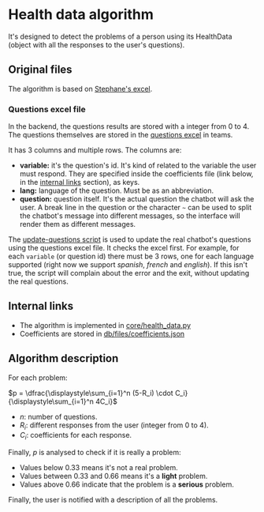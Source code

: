 # Health data algorithm

It's designed to detect the problems of a person using its HealthData (object with all the responses to the user's questions).

## Original files

The algorithm is based on <a href="https://teams.microsoft.com/l/file/E8823988-B6E2-49ED-B60C-5E1403D74485?tenantId=5aab2be8-8083-494d-b86b-11091ccb0289&fileType=xlsx&objectUrl=https%3A%2F%2Fingage437.sharepoint.com%2Fsites%2FExperimentations%2FShared%20Documents%2FAI%20and%20ML%2FChatbots%2FFull%20Power%20app%2FPleine%20puissance%20-%20Arbre%20de%20d%C3%A9cision.xlsx&baseUrl=https%3A%2F%2Fingage437.sharepoint.com%2Fsites%2FExperimentations&serviceName=teams&threadId=19:a615c16473a8459aad220d8ffc82e895@thread.tacv2&groupId=7d12e89d-2bb1-4bfe-ad0c-76e9eff55c94" class="external-link" target="_blank">Stephane's excel</a>.

### Questions excel file

In the backend, the questions results are stored with a integer from 0 to 4. The questions themselves are stored in the <a href="https://teams.microsoft.com/l/file/E70D911C-F682-4668-B7CA-A7A21DBC5FCC?tenantId=5aab2be8-8083-494d-b86b-11091ccb0289&fileType=xlsx&objectUrl=https%3A%2F%2Fingage437.sharepoint.com%2Fsites%2FExperimentations%2FShared%20Documents%2FAI%20and%20ML%2FChatbots%2FFull%20Power%20app%2Fquestions.xlsx&baseUrl=https%3A%2F%2Fingage437.sharepoint.com%2Fsites%2FExperimentations&serviceName=teams&threadId=19:a615c16473a8459aad220d8ffc82e895@thread.tacv2&groupId=7d12e89d-2bb1-4bfe-ad0c-76e9eff55c94" class="external-link" target="_blank">questions excel</a> in teams.

It has 3 columns and multiple rows. The columns are:

- **variable:** it's the question's id. It's kind of related to the variable the user must respond. They are specified inside the coefficients file (link below, in the [internal links](#internal-links) section), as keys.
- **lang:** language of the question. Must be as an abbreviation.
- **question:** question itself. It's the actual question the chatbot will ask the user. A break line in the question or the character `~` can be used to split the chatbot's message into different messages, so the interface will render them as different messages.

The [update-questions script](../scripts/update-questions.md) is used to update the real chatbot's questions using the questions excel file. It checks the excel first. For example, for each `variable` (or question id) there must be 3 rows, one for each language supported (right now we support *spanish*, *french* and *english*). If this isn't true, the script will complain about the error and the exit, without updating the real questions.

## Internal links

- The algorithm is implemented in <a href="https://github.com/BelinguoAG/full-power-backend/blob/master/app/core/health_data.py" class="external-link" target="_blank">core/health_data.py</a>
- Coefficients are stored in <a href="https://github.com/BelinguoAG/full-power-backend/blob/master/app/db/files/coefficients.json" class="external-link" target="_blank">db/files/coefficients.json</a>

## Algorithm description

For each problem:

$p = \dfrac{\displaystyle\sum_{i=1}^n (5-R_i) \cdot C_i}{\displaystyle\sum_{i=1}^n 4C_i}$

- $n$: number of questions.
- $R_i$: different responses from the user (integer from 0 to 4).
- $C_i$: coefficients for each response.

Finally, $p$ is analysed to check if it is really a problem:

- Values below 0.33 means it's not a real problem.
- Values between 0.33 and 0.66 means it's a **light** problem.
- Values above 0.66 indicate that the problem is a **serious** problem.

Finally, the user is notified with a description of all the problems.
